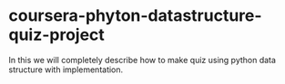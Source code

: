 # coursera-phyton-datastructure-quiz-project
In this we will completely describe how to make quiz using python data structure with implementation.

